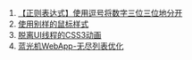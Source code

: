 1. [【正则表达式】使用逗号将数字三位三位地分开](./2013-04-15-Grouping-Numbers-with-Comma.md)
1. [使用别样的鼠标样式](./2012-04-12-Using-an-Especial-Cursor.md)  
1. [脱离UI线程的CSS3动画](./2013-04-11-CSS-animations-off-the-UI-thread.md)  
1. [蓝光机WebApp-无尽列表优化](./2013-04-07-Blu-ray-Web-App-Endless-List-Optimization.md)
